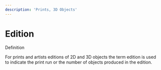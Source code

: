 ```yaml
---
description: 'Prints, 3D Objects'
---
```


# Edition

Definition

For prints and artists editions of 2D and 3D objects the term edition is used to indicate the print run or the number of objects produced in the edition. 



